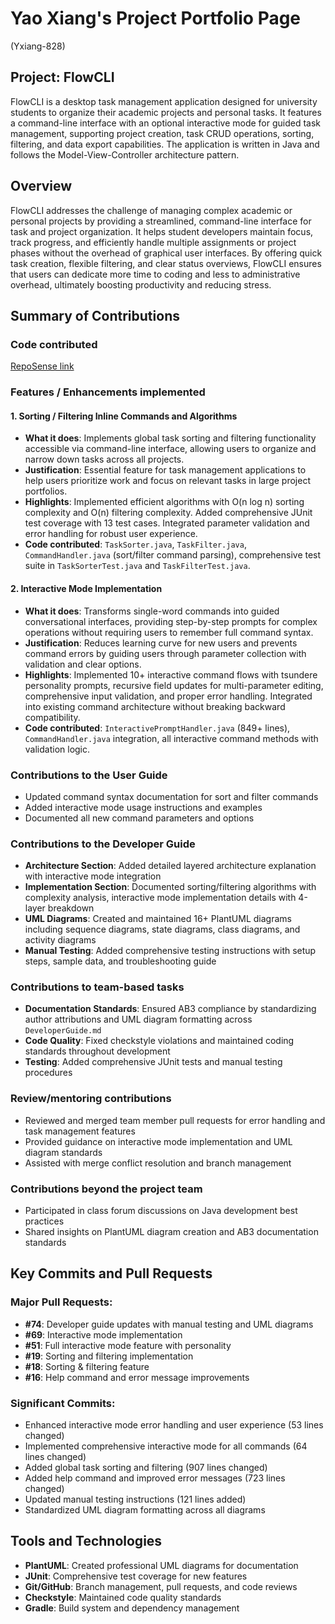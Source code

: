 # Yao Xiang's Project Portfolio Page
(Yxiang-828)

## Project: FlowCLI

FlowCLI is a desktop task management application designed for university students to organize their academic projects and personal tasks. It features a command-line interface with an optional interactive mode for guided task management, supporting project creation, task CRUD operations, sorting, filtering, and data export capabilities. The application is written in Java and follows the Model-View-Controller architecture pattern.

## Overview

FlowCLI addresses the challenge of managing complex academic or personal projects by providing a streamlined, command-line interface for task and project organization. It helps student developers maintain focus, track progress, and efficiently handle multiple assignments or project phases without the overhead of graphical user interfaces. By offering quick task creation, flexible filtering, and clear status overviews, FlowCLI ensures that users can dedicate more time to coding and less to administrative overhead, ultimately boosting productivity and reducing stress.

## Summary of Contributions

### Code contributed

[RepoSense link](https://nus-cs2113-ay2526s1.github.io/tp-dashboard/?search=yxiang-828&breakdown=true&sort=groupTitle%20dsc&sortWithin=title&since=2025-09-19T00%3A00%3A00&timeframe=commit&mergegroup=&groupSelect=groupByRepos&checkedFileTypes=docs~functional-code~test-code~other&filteredFileName=&tabOpen=true&tabType=zoom&zA=Yxiang-828&zR=AY2526S1-CS2113-W13-2%2Ftp%5Bmaster%5D&zACS=1113.8333333333333&zS=2025-09-19T00%3A00%3A00&zFS=yxiang-828&zU=2025-10-29T23%3A59%3A59&zMG=false&zFTF=commit&zFGS=groupByRepos&zFR=false)

### Features / Enhancements implemented

#### 1. Sorting / Filtering Inline Commands and Algorithms

- **What it does**: Implements global task sorting and filtering functionality accessible via command-line interface, allowing users to organize and narrow down tasks across all projects.
- **Justification**: Essential feature for task management applications to help users prioritize work and focus on relevant tasks in large project portfolios.
- **Highlights**: Implemented efficient algorithms with O(n log n) sorting complexity and O(n) filtering complexity. Added comprehensive JUnit test coverage with 13 test cases. Integrated parameter validation and error handling for robust user experience.
- **Code contributed**: `TaskSorter.java`, `TaskFilter.java`, `CommandHandler.java` (sort/filter command parsing), comprehensive test suite in `TaskSorterTest.java` and `TaskFilterTest.java`.

#### 2. Interactive Mode Implementation

- **What it does**: Transforms single-word commands into guided conversational interfaces, providing step-by-step prompts for complex operations without requiring users to remember full command syntax.
- **Justification**: Reduces learning curve for new users and prevents command errors by guiding users through parameter collection with validation and clear options.
- **Highlights**: Implemented 10+ interactive command flows with tsundere personality prompts, recursive field updates for multi-parameter editing, comprehensive input validation, and proper error handling. Integrated into existing command architecture without breaking backward compatibility.
- **Code contributed**: `InteractivePromptHandler.java` (849+ lines), `CommandHandler.java` integration, all interactive command methods with validation logic.

### Contributions to the User Guide

- Updated command syntax documentation for sort and filter commands
- Added interactive mode usage instructions and examples
- Documented all new command parameters and options

### Contributions to the Developer Guide

- **Architecture Section**: Added detailed layered architecture explanation with interactive mode integration
- **Implementation Section**: Documented sorting/filtering algorithms with complexity analysis, interactive mode implementation details with 4-layer breakdown
- **UML Diagrams**: Created and maintained 16+ PlantUML diagrams including sequence diagrams, state diagrams, class diagrams, and activity diagrams
- **Manual Testing**: Added comprehensive testing instructions with setup steps, sample data, and troubleshooting guide

### Contributions to team-based tasks

- **Documentation Standards**: Ensured AB3 compliance by standardizing author attributions and UML diagram formatting across `DeveloperGuide.md`
- **Code Quality**: Fixed checkstyle violations and maintained coding standards throughout development
- **Testing**: Added comprehensive JUnit tests and manual testing procedures

### Review/mentoring contributions

- Reviewed and merged team member pull requests for error handling and task management features
- Provided guidance on interactive mode implementation and UML diagram standards
- Assisted with merge conflict resolution and branch management

### Contributions beyond the project team

- Participated in class forum discussions on Java development best practices
- Shared insights on PlantUML diagram creation and AB3 documentation standards

## Key Commits and Pull Requests

### Major Pull Requests:

- **#74**: Developer guide updates with manual testing and UML diagrams
- **#69**: Interactive mode implementation
- **#51**: Full interactive mode feature with personality
- **#19**: Sorting and filtering implementation
- **#18**: Sorting & filtering feature
- **#16**: Help command and error message improvements

### Significant Commits:

- Enhanced interactive mode error handling and user experience (53 lines changed)
- Implemented comprehensive interactive mode for all commands (64 lines changed)
- Added global task sorting and filtering (907 lines changed)
- Added help command and improved error messages (723 lines changed)
- Updated manual testing instructions (121 lines added)
- Standardized UML diagram formatting across all diagrams

## Tools and Technologies

- **PlantUML**: Created professional UML diagrams for documentation
- **JUnit**: Comprehensive test coverage for new features
- **Git/GitHub**: Branch management, pull requests, and code reviews
- **Checkstyle**: Maintained code quality standards
- **Gradle**: Build system and dependency management
